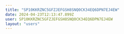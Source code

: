 ```yaml
---
title: "SP10KKRZNC5GFZJEFGSH8SNQ0CK34EQ6DPN7EJ4EW"
date: 2024-04-23T12:13:47.899Z
user: SP10KKRZNC5GFZJEFGSH8SNQ0CK34EQ6DPN7EJ4EW
layout: "users"
---
```

    